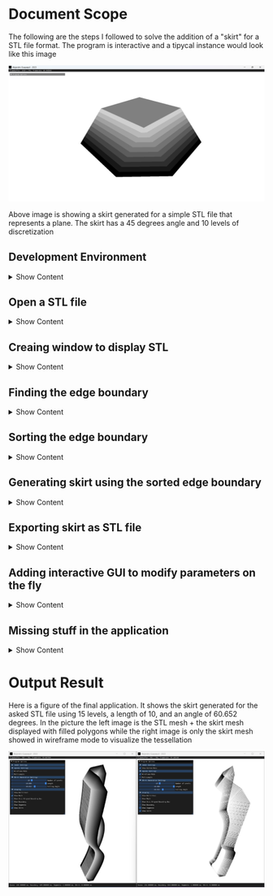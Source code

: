 # Document Scope
The following are the steps I followed to solve the addition of a "skirt" for a STL file format. The program is interactive and a tipycal instance would look like this image
<p align="center"><img src="./OutputImages/AddSkirtToSTL_vbz8tARRTZ.png"></p>

Above image is showing a skirt generated for a simple STL file that represents a plane. The skirt has a 45 degrees angle and 10 levels of discretization

## Development Environment
<details><summary>Show Content</summary>
I decided to use the following technologies to do the solution

1. **Microsoft Visual Studio 2019 with C++14 Standard :** To use the Standard Template Library
2. **CMake 3.0 or higher :** To have a crossplatform solution
3. **Open-Asset-Importer -Library (Assimp) :** To import | export a STL file 
4. **GLFW :** To create an OS window
5. **OpenGL Mathematics (GLM) :** To do math with vectors and matrices
6. **Dear ImGui :** To create a Graphical User Interface 
</details>

## Open a STL file
<details><summary>Show Content</summary>
Initially one should take a look at how the geometry looks. For that you can use any software that is over the internet that supports STL file format (some examples are MeshLab or Blender)

That sounds easy but given that I will have to do things in code let me show you how to use the library Assimp (based https://learnopengl.com/Model-Loading/Model) for the purpose of loading a STL file

I created 2 classes, `Mesh` and `CADModel`. A `Mesh` contains the geometry and connectivity while a `CADModel` is a composition of meshes. Here is how the interface looks for each class
<details><summary> Show Code </summary>

```Cpp
struct Vertex
{
	glm::vec3 position;
	glm::vec3 normal;
};
class Mesh
{
public:
	Mesh(const std::vector<Vertex> &, const std::vector<unsigned int> &);
	const std::vector<unsigned int> & getIndices() const;
	const std::vector<Vertex> & getVertices() const;
private:
	std::vector<unsigned int> indices;
	std::vector<Vertex> vertices;
};
class CADModel
{
public:
	void load(const std::string &);
	const Mesh & getMesh(unsigned int) const;
	unsigned int getNumberOfMeshes() const;
	glm::vec3 getCenter();
	float getScaleFactor();
private:
	Mesh processsMesh(aiMesh *);
	void processNode(aiNode *, const aiScene *);
	std::vector<Mesh> meshes;
	glm::vec3 center;
	float scaleFactor;
};
```
</details>

Notice how the structure `Vertex` has a **position** and a **normal**. Also, the class `CADModel` has the methods `getCenter()` and `getScaleFactor()` which returns `center` and `scaleFactor` variables respectively. Those values are computed at the end of this section.

The `load` method does the work of grabbing the data from our STL file. It returns an object of the type `const aiScene *` that has the description of the part, i.e.

1. How many meshes does the part has
2. For each mesh what is the relation between the vertices and connectivity indices, a.k.a topology

The scene needs to be plug-in with the `processNode()` method which is the one responsible for using `processMesh()` to collect the geometrical information. The implementation for all those methods looks like
<details><summary> Show Code </summary>

```Cpp
inline glm::vec3 AssimpVec3ToglmVec3(const aiVector3D & v)
{
	return glm::vec3(v.x, v.y, v.z);
}
Mesh CADModel::processsMesh(aiMesh * mesh)
{
	std::vector<Vertex> vertices(mesh->mNumVertices);
	for (unsigned int i = 0; i < mesh->mNumVertices; i++)
	{
		Vertex vertex;
		vertex.position = AssimpVec3ToglmVec3(mesh->mVertices[i]);
		vertex.normal = AssimpVec3ToglmVec3(mesh->mNormals[i]);
		vertex.normal = glm::normalize(vertex.normal);
		vertices[i] = vertex;
	}
	size_t numberOfIndices = ((size_t)mesh->mNumFaces * 3);
	std::vector<unsigned int> indices(numberOfIndices);
	for (size_t i = 0; i < mesh->mNumFaces; i++)
	{
		auto face = mesh->mFaces[i];
		auto faceIndex = (3 * i);
		indices[faceIndex + 0] = face.mIndices[0];
		indices[faceIndex + 1] = face.mIndices[1];
		indices[faceIndex + 2] = face.mIndices[2];
	}
	return Mesh(vertices, indices);
}
void CADModel::processNode(aiNode * node, const aiScene * scene)
{
	for (unsigned int i = 0; i < node->mNumMeshes; i++)
	{
		auto mesh = scene->mMeshes[node->mMeshes[i]];
		meshes.push_back(processsMesh(mesh));
	}
	for (unsigned int i = 0; i < node->mNumChildren; i++)
	{
		processNode(node->mChildren[i], scene);
	}
}
void CADModel::load(const std::string & filename)
{
	Assimp::Importer importer;
	auto processingFlags = (aiProcess_JoinIdenticalVertices | aiProcess_Triangulate);
	auto scene = importer.ReadFile(filename.c_str(), processingFlags);
	if (!scene)
	{
		printf("Error loading file %s\n", filename.c_str());
		return;
	}
	meshes.clear();
	processNode(scene->mRootNode, scene);
}
```
</details>

And voila, that will be the code to load an STL file (in practice any other format of a 3D model like OBJ, FBX, etc.). It is worth noticing that

1. When fetching the normal of a vertex we are normalizing it via `glm::normalize()`. For just loading the geometry that is irrelevant but I need those normals to be unit length for a later section so better to do it as soon as possible.
2. The collection of connectivity is supposing to have **triangular face** since it is collecting 3 indices per face. This could be not entirely true but Assimp tries to *protect* such via the flag `aiProcess_Triangulate`. I could also write code there to decide what happens if a face has more than 3 indices (like a quad for example) but that is out of the scope of the task.

Everything good but how do I know the dimensions of the object? Well, a common way to solve such is to find the **axis aligned bounding box**. For such, the implementation is simple, just traverse all vertices and keep the max and min in each direction
<details><summary> Show Code </summary>

```Cpp
void checkMinMaxVertexPosition(const Vertex & vertex, glm::vec3 & min, glm::vec3 & max)
{
	if (vertex.position.x < min.x) min.x = vertex.position.x;
	if (vertex.position.y < min.y) min.y = vertex.position.y;
	if (vertex.position.z < min.z) min.z = vertex.position.z;
	if (vertex.position.x > max.x) max.x = vertex.position.x;
	if (vertex.position.y > max.y) max.y = vertex.position.y;
	if (vertex.position.z > max.z) max.z = vertex.position.z;
}
void CADModel::load(const std::string & filename)
{
	// ... previous code ...
	min = glm::vec3(+std::numeric_limits<float>::infinity());
	max = glm::vec3(-std::numeric_limits<float>::infinity());
	for (auto & mesh : meshes)
	{
		auto & vertices = mesh.getVertices();
		for (auto & vertex : vertices)
		{
			checkMinMaxVertexPosition(vertex, min, max);
		}
	}
	glm::vec3 dimensions = glm::vec3((max.x - min.x), (max.y - min.y), (max.z - min.z));
	scaleFactor = std::max(dimensions.x, std::max(dimensions.y, dimensions.z));
	center = (max + min) * 0.5f;
}
```
</details>

With the `min` and `max` positions I am able to compute `scaleFactor` and `center` variables. The scale factor and center is important since *most likely* the STL has its own coordinate system and in order to display it on screen I have to do some transformations (scale and translation) to be in Normalize Device Coordinates (NDC). The NDC concept and what is behind a graphics pipeline is out of the scope of the task but a good reference is https://learnopengl.com/

Since I still don't have a *graphics output* let me show you the information of previous methods via the console using `printf()`
<p align="center"><img src="./OutputImages/WindowsTerminal_CeaHphSoXv.png"></p>
</details>

## Creaing window to display STL
<details><summary>Show Content</summary>
I have the STL file now in memory but life is not fun if I don'tsee something on the screen. So let me show you how to render | draw the geometry I just collected into a GLFW window that uses OpenGL.

Given that the task is not to create a full renderer I will be using OpenGL Immediate Mode (a.k.a Old OpenGL or Legacy OpenGL) since it is a bit tedious to create the GPU objects (VAO,VBO) as well the shaders for modern OpenGL. Thus, no fancy lighting in the display that I will be using neither optimization of rendering geometries.
<details><summary> Show Code </summary>

```Cpp
namespace LegacyOpenGL
{
	void renderWorldAxes()
	{
		glLineWidth(3.0f);
		glBegin(GL_LINES);
		glColor3fv(glm::value_ptr(glm::vec3(1.0f, 0.0f, 0.0f)));
		glVertex3fv(glm::value_ptr(glm::vec3(0.0f)));
		glVertex3fv(glm::value_ptr(glm::vec3(1.0f, 0.0f, 0.0f)));
		glColor3fv(glm::value_ptr(glm::vec3(0.0f, 1.0f, 0.0f)));
		glVertex3fv(glm::value_ptr(glm::vec3(0.0f)));
		glVertex3fv(glm::value_ptr(glm::vec3(0.0f, 1.0f, 0.0f)));
		glColor3fv(glm::value_ptr(glm::vec3(0.0f, 0.0f, 1.0f)));
		glVertex3fv(glm::value_ptr(glm::vec3(0.0f)));
		glVertex3fv(glm::value_ptr(glm::vec3(0.0f, 0.0f, 1.0f)));
		glEnd();
		glLineWidth(1.0f);
	}

	void renderMesh(const CADModel & model)
	{
		auto numberOfMeshes = model.getNumberOfMeshes();
		glColor3f(0.5f, 0.5f, 0.5f);
		glBegin(GL_TRIANGLES);
		for (unsigned int n = 0; n < numberOfMeshes; ++n)
		{
			auto & mesh = model.getMesh(n);
			auto & indices = mesh.getIndices();
			auto & vertices = mesh.getVertices();
			for (size_t i = 0; i < indices.size(); i += 3)
			{
				glm::vec3 v0 = vertices[indices[i + 0]].position;
				glm::vec3 v1 = vertices[indices[i + 1]].position;
				glm::vec3 v2 = vertices[indices[i + 2]].position;
				glVertex3fv(glm::value_ptr(v0));
				glVertex3fv(glm::value_ptr(v1));
				glVertex3fv(glm::value_ptr(v2));
			}
		}
		glEnd();
		glLineWidth(1.0f);
		glColor3f(0.0f, 0.0f, 0.0f);
		glBegin(GL_LINES);
		for (unsigned int n = 0; n < numberOfMeshes; ++n)
		{
			auto & mesh = model.getMesh(n);
			auto & indices = mesh.getIndices();
			auto & vertices = mesh.getVertices();
			for (size_t i = 0; i < indices.size(); i += 3)
			{
				glm::vec3 v0 = vertices[indices[i + 0]].position;
				glm::vec3 v1 = vertices[indices[i + 1]].position;
				glm::vec3 v2 = vertices[indices[i + 2]].position;
				glVertex3fv(glm::value_ptr(v0));
				glVertex3fv(glm::value_ptr(v1));
				glVertex3fv(glm::value_ptr(v1));
				glVertex3fv(glm::value_ptr(v2));
				glVertex3fv(glm::value_ptr(v2));
				glVertex3fv(glm::value_ptr(v0));
			}
		}
		glEnd();
		glLineWidth(1.0f);
	}
}
int main(int argc, char ** argv)
{
	glfwInit();
	auto window = glfwCreateWindow(800, 600, "Alejandro Guayaquil - 2023", nullptr, nullptr);
	glfwMakeContextCurrent(window);
	glfwSwapInterval(1);
	glEnable(GL_DEPTH_TEST);
	glClearColor(1.0f, 1.0f, 1.0f, 1.0f);
	while (!glfwWindowShouldClose(window))
	{
		int windowBufferWidth = -1;
		int windowBufferHeight = -1;
		glfwGetFramebufferSize(window, &windowBufferWidth, &windowBufferHeight);
		glClear(GL_COLOR_BUFFER_BIT | GL_DEPTH_BUFFER_BIT);
		glMatrixMode(GL_PROJECTION);
		glLoadIdentity();
		auto aspectRatio = float(windowBufferWidth) / float(windowBufferHeight);
		auto projectionMatrix = glm::perspective(45.0f, aspectRatio, 0.1f, 1000.0f);
		glLoadMatrixf(glm::value_ptr(projectionMatrix));
		glMatrixMode(GL_MODELVIEW);
		auto identityMatrix = glm::mat4(1.0f);
		auto Ry = glm::rotate(identityMatrix, glm::radians(0.0f), glm::vec3(0.0f, 1.0f, 0.0f));
		auto Rx = glm::rotate(identityMatrix, glm::radians(0.0f), glm::vec3(1.0f, 0.0f, 0.0f));
		auto Tx = glm::translate(identityMatrix, glm::vec3(0.0f, 0.0f, +0.0f));
		auto Ty = glm::translate(identityMatrix, glm::vec3(0.0f, 0.0f, +0.0f));
		auto Tz = glm::translate(identityMatrix, glm::vec3(0.0f, 0.0f, -3.0f));
		auto viewMatrix = (Tx * Ty * Tz * Rx * Ry);
		auto modelMatrix = glm::mat4(1.0f);
		auto modelviewMatrix = glm::mat4(1.0f);
		modelMatrix = identityMatrix;
		modelviewMatrix = (viewMatrix * modelMatrix);
		glLoadIdentity();
		glLoadMatrixf(glm::value_ptr(modelviewMatrix));
		LegacyOpenGL::renderWorldAxes();
		auto S = glm::scale(identityMatrix, glm::vec3(1.0f / CADmodel.getScaleFactor()));
		modelMatrix = S;
		modelviewMatrix = (viewMatrix * modelMatrix);
		glLoadIdentity();
		glLoadMatrixf(glm::value_ptr(modelviewMatrix));
		LegacyOpenGL::renderMesh(CADmodel);
		glfwSwapBuffers(window);
		glfwPollEvents();
	}
	glfwDestroyWindow(window);
	glfwTerminate();
}
```
</details>

And thus when I run the code we can finally see a graphical output of the STL file.
<p align="center"><img src="./OutputImages/IktaTK2yeg.png"></p>

It looks about right that the STL part has a larger dimension in the -z component (the world origin coordinate axes are represented in red(x)-green(y)-blue(z)). I added also the display of the axis aligned bounding box but omitted that portion of code in previous snippet.

Notice the following
1. I am fetching the `getScaleFactor()` of the `CADModel` object since I need to rescale the geometry to *fit* in the display window.
2. I am using a common **perspective projection** with 45 degrees of field of view and keeping the aspect ratio not distorted
3. It might seem wasteful the transformations I have for the *view matrix* (`Rx`, `Ry`, `Tx`, `Ty`, `Tz`) but in the final code I added (which is not show in above snippet) a trackball camera view where you can **rotate with the left button mouse, pan with the right button mouse, and zoom in | out with the scroll wheel**

And just as a sanity check I decided to open other STL files to see how such geometries look.
<p align="center"><img src="./OutputImages/34hTjVSKJv.png"></p>

Now I have a setup | graphical output to start creating the skirt of the STL file.
</details>

## Finding the edge boundary
<details close><summary>Show Content</summary>

From seeing the STL I can see that a solution to create a skirt would be to find the boundary (edges) of a mesh and extend it along the normal at each vertex. So the question for this section is how to find such boundary?

The solution is to think that an **edge is at the boundary if it is only connected to one primitive**. See the following plane example that has 6 edges from which 4 are the boundary and 2 (the diagonals) are sharing a face. All the edges are shown in black and the boundary is shown in purple.

<p align="center"><img src="./OutputImages/RkfkL9Zccv.png"></p>

With that in mind is to first create a structure called `Edge` that will **hold two vertices**. This looks like
<details close><summary>Show Code</summary>

```Cpp
struct Edge
{
	Edge(glm::vec3 v0, glm::vec3 v1, glm::vec3 n0, glm::vec3 n1)
		: v0(v0)
		, v1(v1)
		, n0(n0)
		, n1(n1)
	{

	}
	glm::vec3 v0;
	glm::vec3 v1;
	glm::vec3 n0;
	glm::vec3 n1;
};
```
</details>

With such structure then I traverse the whole mesh geometry creating the edges and collecting them in the hash `std::unordered_map<Edge, bool, HashForEdge, ComparatorForEdge> edges`. The `bool` value in previous hash represents if an edge is at the boundary of the mesh or no.

The `HashForEdge` and `ComparatorForEdge` are the following structures
<details close><summary>Show Code</summary>

```Cpp
struct ComparatorForPoint
{
	bool operator()(const glm::vec3 & lhs, const glm::vec3 & rhs) const
	{
		return ((lhs.x == rhs.x) && (lhs.y == rhs.y) && (lhs.z == rhs.z));
	}
};

inline std::string getStringFromPoint(const glm::vec3 & v)
{
	return 
		std::to_string(v.x) + "_" + 
		std::to_string(v.y) + "_" + 
		std::to_string(v.z); 
}

struct HashForEdge
{
	std::size_t operator()(Edge const & edge) const
	{
		std::string s0 = getStringFromPoint(edge.v0);
		std::string s1 = getStringFromPoint(edge.v1);
		return std::hash<std::string>{}(s0 + "_" + s1);
	}
};

struct ComparatorForEdge
{
	bool operator()(const Edge & lhs, const Edge & rhs) const
	{
		auto pointComparator = ComparatorForPoint();
		auto order1 = 
			pointComparator.operator()(lhs.v0, rhs.v0) && 
			pointComparator.operator()(lhs.v1, rhs.v1);
		auto order2 = 
			pointComparator.operator()(lhs.v0, rhs.v1) && 
			pointComparator.operator()(lhs.v1, rhs.v0);
		return (order1 || order2);
	}
};

```

</details>

I had to go define such *programming objects* given that the C++ STL will require a way of handling the `Edge` data type as a key for a hash table. The concept of *hashing* is out of the scope of the task at hand but the way I am using it is a standard way of doing it.

More relevant is to note that `ComparatorForEdge` does a dual check with the variables `order1` and `order2` given that our structure `Edge` does not have the notion of direction (in the sense of a graph).

Then I calculate the edge boundary, collected in the variable `std::vector<Edge> boundary`, with the following code
<details close><summary>Show Code</summary>

```Cpp
typedef std::unordered_map<Edge, bool, HashForEdge, ComparatorForEdge> EdgeHash;

void addEdgeToEdgesHash(EdgeHash & edges, Edge & edge)
{
	auto dualEdge = Edge(edge.v1, edge.v0, edge.n1, edge.n0);
	if (edges.find(edge) != edges.end() || edges.find(dualEdge) != edges.end())
	{
		edges[edge] = false;
		edges[dualEdge] = false;
	}
	else
	{
		edges[edge] = true;
	}
}

void CADModel::load(const std::string & filename)
{
	// ... previous code ...
	auto indices = meshes[0].getIndices();
	auto vertices = meshes[0].getVertices();
	for (size_t i = 0; i < indices.size(); i += 3)
	{
		size_t i0 = (i + 0);
		size_t i1 = (i + 1);
		size_t i2 = (i + 2);
		glm::vec3 v0 = vertices[indices[i0]].position;
		glm::vec3 n0 = vertices[indices[i0]].normal;
		glm::vec3 v1 = vertices[indices[i1]].position;
		glm::vec3 n1 = vertices[indices[i1]].normal;
		glm::vec3 v2 = vertices[indices[i2]].position;
		glm::vec3 n2 = vertices[indices[i2]].normal;
		addEdgeToEdgesHash(edgesHash, Edge(v0, v1, n0, n1));
		addEdgeToEdgesHash(edgesHash, Edge(v1, v2, n1, n2));
		addEdgeToEdgesHash(edgesHash, Edge(v2, v0, n2, n0));
	}
	for (auto & edge : edgesHash)
	{
		if (edge.second)
		{
			boundary.push_back(edge.first);
		}
	}
}
```

</details>

And if I display such boundary I have the following nice image (notice I am omitting the OpenGL code to display in this notes but the code in the repo has it)

<p align="center"><img src="./OutputImages/AddSkirtToSTL_WKFQjSliu1.png"></p>
</details>

## Sorting the edge boundary
<details><summary>Show Content</summary>
</details>

## Generating skirt using the sorted edge boundary
<details><summary>Show Content</summary>
</details>

## Exporting skirt as STL file
<details><summary>Show Content</summary>
</details>

## Adding interactive GUI to modify parameters on the fly
<details><summary>Show Content</summary>
</details>

## Missing stuff in the application
<details><summary>Show Content</summary>
This section is to list the things that are missing in the previous solution, after all, no software is perfect and while I tried to cover as much as possible I had also a *deadline* regarding the amount of time I should be spending making the solution. Thus, here are the things that require fixing in my code

* Refactor the code to have multiple translation units (a.k.a different cpp files)
* Remove compilation warnings 
* Solve the sorting of edge boundary in a general way (which will open to test the solution to any STL file model that meets the task constraints)
* Test application in other computers to catch the possibility of missing dependencies (like runtime libraries) or unexpected behavior from drivers (like OpenGL implementation in other GPUs)
* Cleaning the objects created with the `new` operator when exporting the STL file. My solution crashes in Release mode given that such memory throws when running the application
* Compare my solution of finding the edge boundary of the STL part with a library such as CGAL
* *Corners* of the STL part are currently handled by just linearly stitching edge to edge but a better solution would be to smooth stitching to not have discontinous regions. Same goes with the level 0 of the skirt. The task description makes a reference to it as *filleted edges*
* Proofread the README.md
</details>

# Output Result
Here is a figure of the final application. It shows the skirt generated for the asked STL file using 15 levels, a length of 10, and an angle of 60.652 degrees. In the picture the left image is the STL mesh + the skirt mesh displayed with filled polygons while the right image is only the skirt mesh showed in wireframe mode to visualize the tessellation
<p align="center"><img src="./OutputImages/kiXdnWhfql.png"></p>

